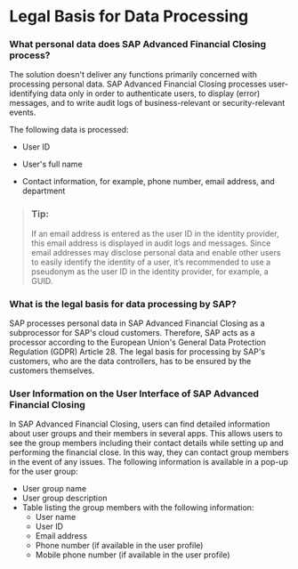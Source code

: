<!-- loiocb3111b6782c4c7599e5105f00d861d5 -->

# Legal Basis for Data Processing





### What personal data does SAP Advanced Financial Closing process?

The solution doesn't deliver any functions primarily concerned with processing personal data. SAP Advanced Financial Closing processes user-identifying data only in order to authenticate users, to display \(error\) messages, and to write audit logs of business-relevant or security-relevant events.

The following data is processed:

-   User ID

-   User's full name

-   Contact information, for example, phone number, email address, and department


> ### Tip:  
> If an email address is entered as the user ID in the identity provider, this email address is displayed in audit logs and messages. Since email addresses may disclose personal data and enable other users to easily identify the identity of a user, it’s recommended to use a pseudonym as the user ID in the identity provider, for example, a GUID.



### What is the legal basis for data processing by SAP?

SAP processes personal data in SAP Advanced Financial Closing as a subprocessor for SAP's cloud customers. Therefore, SAP acts as a processor according to the European Union's General Data Protection Regulation \(GDPR\) Article 28. The legal basis for processing by SAP's customers, who are the data controllers, has to be ensured by the customers themselves.



### User Information on the User Interface of SAP Advanced Financial Closing

In SAP Advanced Financial Closing, users can find detailed information about user groups and their members in several apps. This allows users to see the group members including their contact details while setting up and performing the financial close. In this way, they can contact group members in the event of any issues. The following information is available in a pop-up for the user group:

-   User group name
-   User group description
-   Table listing the group members with the following information:
    -   User name
    -   User ID
    -   Email address
    -   Phone number \(if available in the user profile\)
    -   Mobile phone number \(if available in the user profile\)


